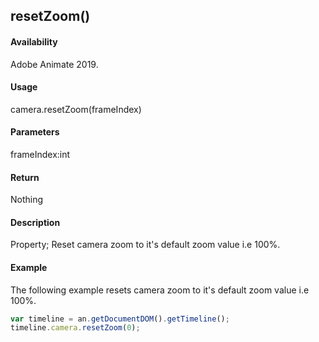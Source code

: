 ## resetZoom()

#### Availability

Adobe Animate 2019.

#### Usage

camera.resetZoom(frameIndex)

#### Parameters

frameIndex:int

#### Return

Nothing

#### Description

Property; Reset camera zoom to it's default zoom value i.e 100%.

#### Example

The following example resets camera zoom to it's default zoom value i.e 100%.
```javascript
var timeline = an.getDocumentDOM().getTimeline();
timeline.camera.resetZoom(0);

```
